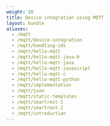 ```yaml
---
weight: 20
title: Device integration using MQTT
layout: bundle
aliases:
  - /mqtt
  - /mqtt/device-integration
  - /mqtt/handling-ids
  - /mqtt/hello-mqtt
  - /mqtt/hello-mqtt-java-0
  - /mqtt/hello-mqtt-java
  - /mqtt/hello-mqtt-javascript
  - /mqtt/hello-mqtt-c
  - /mqtt/hello-mqtt-python
  - /mqtt/implementation
  - /mqtt/json
  - /mqtt/static-templates
  - /mqtt/smartrest-1
  - /mqtt/smartrest-2
  - /mqtt/introduction
---
```

